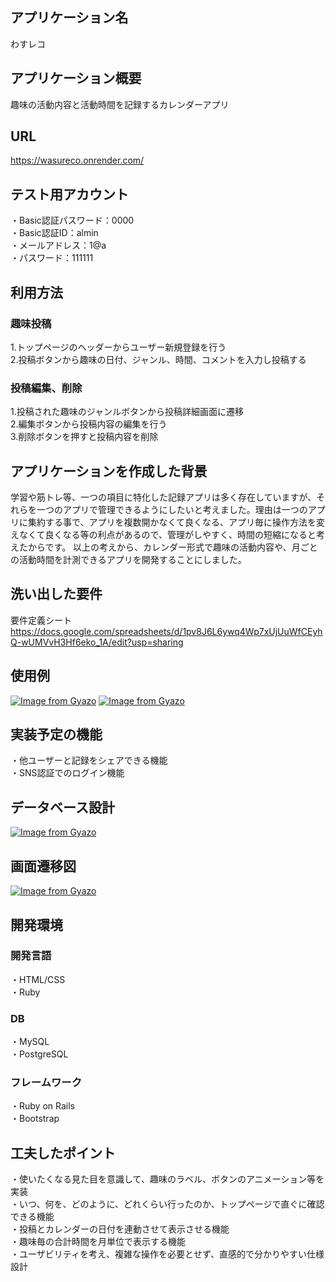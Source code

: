 ## アプリケーション名
わすレコ
## アプリケーション概要
趣味の活動内容と活動時間を記録するカレンダーアプリ
## URL
https://wasureco.onrender.com/
## テスト用アカウント
・Basic認証パスワード：0000  
・Basic認証ID：almin  
・メールアドレス：1@a  
・パスワード：111111
## 利用方法
### 趣味投稿
1.トップページのヘッダーからユーザー新規登録を行う  
2.投稿ボタンから趣味の日付、ジャンル、時間、コメントを入力し投稿する  
### 投稿編集、削除
1.投稿された趣味のジャンルボタンから投稿詳細画面に遷移  
2.編集ボタンから投稿内容の編集を行う  
3.削除ボタンを押すと投稿内容を削除  
## アプリケーションを作成した背景
学習や筋トレ等、一つの項目に特化した記録アプリは多く存在していますが、それらを一つのアプリで管理できるようにしたいと考えました。理由は一つのアプリに集約する事で、アプリを複数開かなくて良くなる、アプリ毎に操作方法を変えなくて良くなる等の利点があるので、管理がしやすく、時間の短縮になると考えたからです。
以上の考えから、カレンダー形式で趣味の活動内容や、月ごとの活動時間を計測できるアプリを開発することにしました。  
## 洗い出した要件
要件定義シート  https://docs.google.com/spreadsheets/d/1pv8J6L6ywq4Wp7xUjUuWfCEyhQ-wUMVvH3Hf6eko_1A/edit?usp=sharing  
## 使用例
[![Image from Gyazo](https://i.gyazo.com/0db71f5558bb173913ea35d315814133.png)](https://gyazo.com/0db71f5558bb173913ea35d315814133)
[![Image from Gyazo](https://i.gyazo.com/b5f056fcadc6999cc054041e941c3605.png)](https://gyazo.com/b5f056fcadc6999cc054041e941c3605)

## 実装予定の機能
・他ユーザーと記録をシェアできる機能  
・SNS認証でのログイン機能
## データベース設計
[![Image from Gyazo](https://i.gyazo.com/9dd4ea4bc14cfe4f54a5e5d22d0fb7b8.png)](https://gyazo.com/9dd4ea4bc14cfe4f54a5e5d22d0fb7b8)
## 画面遷移図
[![Image from Gyazo](https://i.gyazo.com/d4c97615b685eab4f931dffd004c3be9.png)](https://gyazo.com/d4c97615b685eab4f931dffd004c3be9)
## 開発環境
### 開発言語
・HTML/CSS  
・Ruby  
### DB
・MySQL  
・PostgreSQL
### フレームワーク
・Ruby on Rails  
・Bootstrap
## 工夫したポイント
・使いたくなる見た目を意識して、趣味のラベル、ボタンのアニメーション等を実装  
・いつ、何を、どのように、どれくらい行ったのか、トップページで直ぐに確認できる機能  
・投稿とカレンダーの日付を連動させて表示させる機能  
・趣味毎の合計時間を月単位で表示する機能    
・ユーザビリティを考え、複雑な操作を必要とせず、直感的で分かりやすい仕様設計